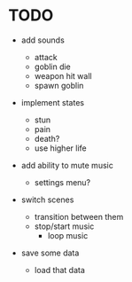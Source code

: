 # TODO

- add sounds
	- attack
	- goblin die
	- weapon hit wall
	- spawn goblin

- implement states
	- stun
	- pain
	- death?
	- use higher life
- add ability to mute music
	- settings menu?
- switch scenes
	- transition between them
	- stop/start music
		- loop music
- save some data
	- load that data
